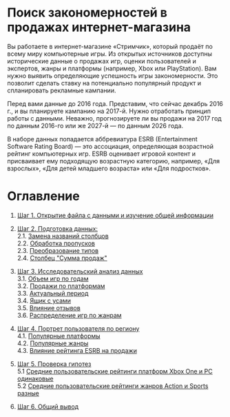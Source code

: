 # Поиск закономерностей в продажах интернет-магазина

Вы работаете в интернет-магазине «Стримчик», который продаёт по всему миру компьютерные игры. Из открытых источников доступны исторические данные о продажах игр, оценки пользователей и экспертов, жанры и платформы (например, Xbox или PlayStation). Вам нужно выявить определяющие успешность игры закономерности. Это позволит сделать ставку на потенциально популярный продукт и спланировать рекламные кампании.

Перед вами данные до 2016 года. Представим, что сейчас декабрь 2016 г., и вы планируете кампанию на 2017-й. Нужно отработать принцип работы с данными. Неважно, прогнозируете ли вы продажи на 2017 год по данным 2016-го или же 2027-й — по данным 2026 года.

В наборе данных попадается аббревиатура ESRB (Entertainment Software Rating Board) — это ассоциация, определяющая возрастной рейтинг компьютерных игр. ESRB оценивает игровой контент и присваивает ему подходящую возрастную категорию, например, «Для взрослых», «Для детей младшего возраста» или «Для подростков».

# Оглавление

1. [Шаг 1. Открытие файла с данными и изучение общей информации](#step1)

2. [Шаг 2. Подготовка данных:](#step2)<br>
     2.1. [Замена названий столбцов](#step2-1)<br>
     2.2. [Обработка пропусков](#step2-2)<br>
     2.3. [Преобразование типов](#step2-3)<br>
     2.4. [Столбец "Сумма продаж"](#step2-4)<br>
3. [Шаг 3. Исследовательский анализ данных](#step3)<br>
     3.1. [Объем игр по годам](#step3-1)<br>
     3.2. [Продажи по платформам](#step3-2)<br>
     3.3. [Актуальный период](#step3-3)<br>
     3.4. [Ящик с усами](#step3-4)<br>
     3.5. [Влияние отзывов](#step3-5)<br>
     3.6. [Распределение игр по жанрам](#step3-6)<br>
4. [Шаг 4. Портрет пользователя по региону](#step4)<br>
     4.1. [Популярные платформы](#step4-1)<br>
     4.2. [Популярные жанры](#step4-2)<br>
     4.3. [Влияние рейтинга ESRB на продажи](#step4-3)<br>
5. [Шаг 5. Проверка гипотез](#step5)<br>
    5.1 [Средние пользовательские рейтинги платформ Xbox One и PC одинаковые](#step5-1)<br>
    5.2 [Средние пользовательские рейтинги жанров Action и Sports разные](#step5-2)<br>
6. [Шаг 6. Общий вывод](#step6)<br>
